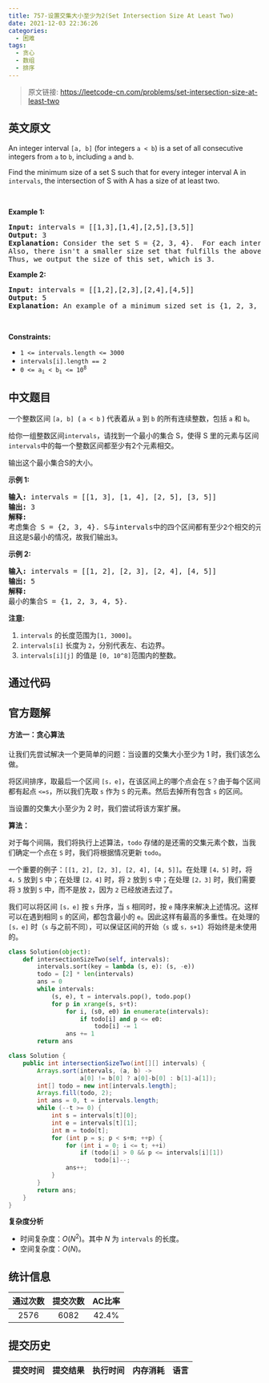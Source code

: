 ```yaml
---
title: 757-设置交集大小至少为2(Set Intersection Size At Least Two)
date: 2021-12-03 22:36:26
categories:
  - 困难
tags:
  - 贪心
  - 数组
  - 排序
---
```


> 原文链接: https://leetcode-cn.com/problems/set-intersection-size-at-least-two


## 英文原文
<div><p>An integer interval <code>[a, b]</code> (for integers <code>a &lt; b</code>) is a set of all consecutive integers from <code>a</code> to <code>b</code>, including <code>a</code> and <code>b</code>.</p>

<p>Find the minimum size of a set S such that for every integer interval A in <code>intervals</code>, the intersection of S with A has a size of at least two.</p>

<p>&nbsp;</p>
<p><strong>Example 1:</strong></p>

<pre>
<strong>Input:</strong> intervals = [[1,3],[1,4],[2,5],[3,5]]
<strong>Output:</strong> 3
<strong>Explanation:</strong> Consider the set S = {2, 3, 4}.  For each interval, there are at least 2 elements from S in the interval.
Also, there isn&#39;t a smaller size set that fulfills the above condition.
Thus, we output the size of this set, which is 3.
</pre>

<p><strong>Example 2:</strong></p>

<pre>
<strong>Input:</strong> intervals = [[1,2],[2,3],[2,4],[4,5]]
<strong>Output:</strong> 5
<strong>Explanation:</strong> An example of a minimum sized set is {1, 2, 3, 4, 5}.
</pre>

<p>&nbsp;</p>
<p><strong>Constraints:</strong></p>

<ul>
	<li><code>1 &lt;= intervals.length &lt;= 3000</code></li>
	<li><code>intervals[i].length == 2</code></li>
	<li><code>0 &lt;= a<sub>i</sub> &lt;&nbsp;b<sub>i</sub> &lt;= 10<sup>8</sup></code></li>
</ul>
</div>

## 中文题目
<div><p>一个整数区间&nbsp;<code>[a, b]</code>&nbsp;&nbsp;(&nbsp;<code>a &lt; b</code>&nbsp;) 代表着从&nbsp;<code>a</code>&nbsp;到&nbsp;<code>b</code>&nbsp;的所有连续整数，包括&nbsp;<code>a</code>&nbsp;和&nbsp;<code>b</code>。</p>

<p>给你一组整数区间<code>intervals</code>，请找到一个最小的集合 S，使得 S 里的元素与区间<code>intervals</code>中的每一个整数区间都至少有2个元素相交。</p>

<p>输出这个最小集合S的大小。</p>

<p><strong>示例 1:</strong></p>

<pre><strong>输入:</strong> intervals = [[1, 3], [1, 4], [2, 5], [3, 5]]
<strong>输出:</strong> 3
<strong>解释:</strong>
考虑集合 S = {2, 3, 4}. S与intervals中的四个区间都有至少2个相交的元素。
且这是S最小的情况，故我们输出3。
</pre>

<p><strong>示例 2:</strong></p>

<pre><strong>输入:</strong> intervals = [[1, 2], [2, 3], [2, 4], [4, 5]]
<strong>输出:</strong> 5
<strong>解释:</strong>
最小的集合S = {1, 2, 3, 4, 5}.
</pre>

<p><strong>注意:</strong></p>

<ol>
	<li><code>intervals</code>&nbsp;的长度范围为<code>[1, 3000]</code>。</li>
	<li><code>intervals[i]</code>&nbsp;长度为&nbsp;<code>2</code>，分别代表左、右边界。</li>
	<li><code>intervals[i][j]</code> 的值是&nbsp;<code>[0, 10^8]</code>范围内的整数。</li>
</ol>
</div>

## 通过代码
<RecoDemo>
</RecoDemo>


## 官方题解
####  方法一：贪心算法
让我们先尝试解决一个更简单的问题：当设置的交集大小至少为 1 时，我们该怎么做。

将区间排序，取最后一个区间 `[s，e]`，在该区间上的哪个点会在 `S`？由于每个区间都有起点 `<=s`，所以我们先取 `s` 作为 `S` 的元素。然后去掉所有包含 `s` 的区间。

当设置的交集大小至少为 2 时，我们尝试将该方案扩展。

**算法：**

对于每个间隔，我们将执行上述算法，`todo` 存储的是还需的交集元素个数，当我们确定一个点在 `S` 时，我们将根据情况更新 `todo`。

一个重要的例子：`[[1, 2], [2, 3], [2, 4], [4, 5]]`。在处理 `[4，5]` 时，将 `4，5` 放到 `S` 中；在处理 `[2，4]` 时，将 `2` 放到 `S` 中；在处理 `[2，3]` 时，我们需要将 `3` 放到 `S` 中，而不是放 `2`，因为 `2` 已经放进去过了。

我们可以将区间 `[s，e]` 按 `s` 升序，当 `s` 相同时，按 `e` 降序来解决上述情况。这样可以在遇到相同 `s` 的区间，都包含最小的 `e`。因此这样有最高的多重性。在处理的 `[s，e]` 时（`s` 与之前不同），可以保证区间的开始（`s` 或 `s，s+1`）将始终是未使用的。 

```python [solution1-Python]
class Solution(object):
    def intersectionSizeTwo(self, intervals):
        intervals.sort(key = lambda (s, e): (s, -e))
        todo = [2] * len(intervals)
        ans = 0
        while intervals:
            (s, e), t = intervals.pop(), todo.pop()
            for p in xrange(s, s+t):
                for i, (s0, e0) in enumerate(intervals):
                    if todo[i] and p <= e0:
                        todo[i] -= 1
                ans += 1
        return ans
```

```java [solution1-Java]
class Solution {
    public int intersectionSizeTwo(int[][] intervals) {
        Arrays.sort(intervals, (a, b) ->
                    a[0] != b[0] ? a[0]-b[0] : b[1]-a[1]);
        int[] todo = new int[intervals.length];
        Arrays.fill(todo, 2);
        int ans = 0, t = intervals.length;
        while (--t >= 0) {
            int s = intervals[t][0];
            int e = intervals[t][1];
            int m = todo[t];
            for (int p = s; p < s+m; ++p) {
                for (int i = 0; i <= t; ++i)
                    if (todo[i] > 0 && p <= intervals[i][1])
                        todo[i]--;
                ans++;
            }
        }
        return ans;
    }
}
```

**复杂度分析**

* 时间复杂度：$O(N^2)$。其中 $N$ 为 `intervals` 的长度。
* 空间复杂度：$O(N)$。

## 统计信息
| 通过次数 | 提交次数 | AC比率 |
| :------: | :------: | :------: |
|    2576    |    6082    |   42.4%   |

## 提交历史
| 提交时间 | 提交结果 | 执行时间 |  内存消耗  | 语言 |
| :------: | :------: | :------: | :--------: | :--------: |

